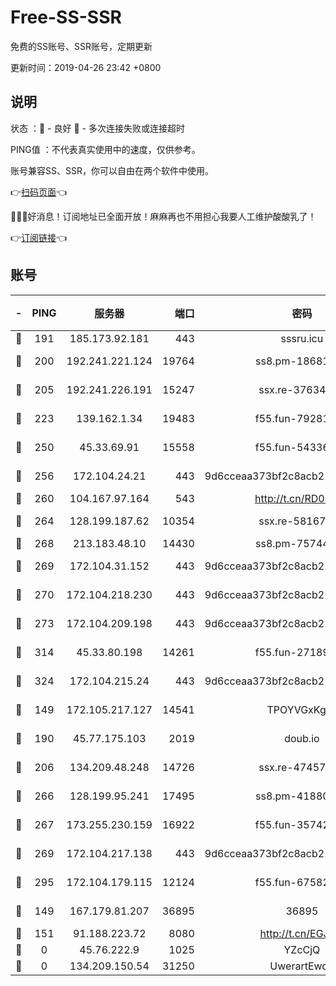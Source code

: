 # Free-SS-SSR

免费的SS账号、SSR账号，定期更新

更新时间：2019-04-26 23:42 +0800

## 说明

状态     ：🙂 - 良好 🙁 - 多次连接失败或连接超时

PING值   ：不代表真实使用中的速度，仅供参考。

账号兼容SS、SSR，你可以自由在两个软件中使用。

👉[扫码页面](https://liesauer.github.io/Free-SS-SSR/)👈

🎉🎉🎉好消息！订阅地址已全面开放！麻麻再也不用担心我要人工维护酸酸乳了！

👉[订阅链接](https://www.liesauer.net/yogurt/subscribe?ACCESS_TOKEN=DAYxR3mMaZAsaqUb)👈

## 账号

|-|PING|服务器|端口|密码|加密方式|区域|
|:----:|:----:|:-----:|-----:|:----:|:----:|:----:|
|🙂|191|185.173.92.181|443|sssru.icu|rc4-md5|RU|
|🙂|200|192.241.221.124|19764|ss8.pm-18681063|aes-256-cfb|US|
|🙂|205|192.241.226.191|15247|ssx.re-37634241|aes-256-cfb|US|
|🙂|223|139.162.1.34|19483|f55.fun-79281835|aes-256-cfb|SG|
|🙂|250|45.33.69.91|15558|f55.fun-54336919|aes-256-cfb|US|
|🙂|256|172.104.24.21|443|9d6cceaa373bf2c8acb22e60b6a58be6|aes-256-cfb|US|
|🙂|260|104.167.97.164|543|http://t.cn/RD0D7sx|rc4-md5|CA|
|🙂|264|128.199.187.62|10354|ssx.re-58167399|aes-256-cfb|SG|
|🙂|268|213.183.48.10|14430|ss8.pm-75744161|rc4-md5|RU|
|🙂|269|172.104.31.152|443|9d6cceaa373bf2c8acb22e60b6a58be6|aes-256-cfb|US|
|🙂|270|172.104.218.230|443|9d6cceaa373bf2c8acb22e60b6a58be6|aes-256-cfb|US|
|🙂|273|172.104.209.198|443|9d6cceaa373bf2c8acb22e60b6a58be6|aes-256-cfb|US|
|🙂|314|45.33.80.198|14261|f55.fun-27189216|aes-256-cfb|US|
|🙂|324|172.104.215.24|443|9d6cceaa373bf2c8acb22e60b6a58be6|aes-256-cfb|US|
|🙂|149|172.105.217.127|14541|TPOYVGxKglpi|aes-256-cfb|JP|
|🙂|190|45.77.175.103|2019|doub.io|aes-128-ctr|SG|
|🙂|206|134.209.48.248|14726|ssx.re-47457092|aes-256-cfb|US|
|🙂|266|128.199.95.241|17495|ss8.pm-41880912|aes-256-cfb|SG|
|🙂|267|173.255.230.159|16922|f55.fun-35742732|aes-256-cfb|US|
|🙂|269|172.104.217.138|443|9d6cceaa373bf2c8acb22e60b6a58be6|aes-256-cfb|US|
|🙂|295|172.104.179.115|12124|f55.fun-67582155|aes-256-cfb|SG|
|🙁|149|167.179.81.207|36895|36895|aes-256-cfb|JP|
|🙁|151|91.188.223.72|8080|http://t.cn/EGJIyrl|rc4-md5|RU|
|🙁|0|45.76.222.9|1025|YZcCjQ|rc4-md5|JP|
|🙁|0|134.209.150.54|31250|UwerartEwqe|chacha20|IN|
